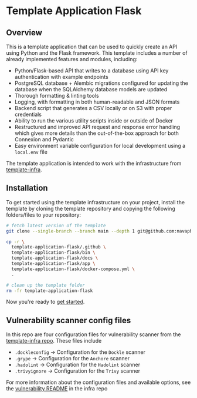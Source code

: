 # Template Application Flask

## Overview

This is a template application that can be used to quickly create an API using Python and the Flask framework. This template includes a number of already implemented features and modules, including:

* Python/Flask-based API that writes to a database using API key authentication with example endpoints
* PostgreSQL database + Alembic migrations configured for updating the database when the SQLAlchemy database models are updated
* Thorough formatting & linting tools
* Logging, with formatting in both human-readable and JSON formats
* Backend script that generates a CSV locally or on S3 with proper credentials
* Ability to run the various utility scripts inside or outside of Docker
* Restructured and improved API request and response error handling which gives more details than the out-of-the-box approach for both Connexion and Pydantic
* Easy environment variable configuration for local development using a `local.env` file

The template application is intended to work with the infrastructure from [template-infra](https://github.com/navapbc/template-infra).

## Installation

To get started using the template infrastructure on your project, install the template by cloning the template repository and copying the following folders/files to your repository:

```bash
# fetch latest version of the template
git clone --single-branch --branch main --depth 1 git@github.com:navapbc/template-application-flask.git

cp -r \
  template-application-flask/.github \
  template-application-flask/bin \
  template-application-flask/docs \
  template-application-flask/app \
  template-application-flask/docker-compose.yml \
  .

# clean up the template folder
rm -fr template-application-flask
```

Now you're ready to [get started](/docs/app/getting-started.md).

## Vulnerability scanner config files
In this repo are four configuration files for vulnerability scanner from the [template-infra repo](https://github.com/navapbc/template-infra). These files include 

 - `.dockleconfig` -> Configuration for the `Dockle` scanner
 - `.grype` -> Configuration for the `Anchore` scanner
 - `.hadolint` -> Configuration for the `Hadolint` scanner
 - `.trivyignore` -> Configuration for the `Trivy` scanner

For more information about the configuration files and available options, see the [vulnerability README](https://github.com/navapbc/template-infra/blob/main/docs/infra/vulnerability-management.md) in the infra repo